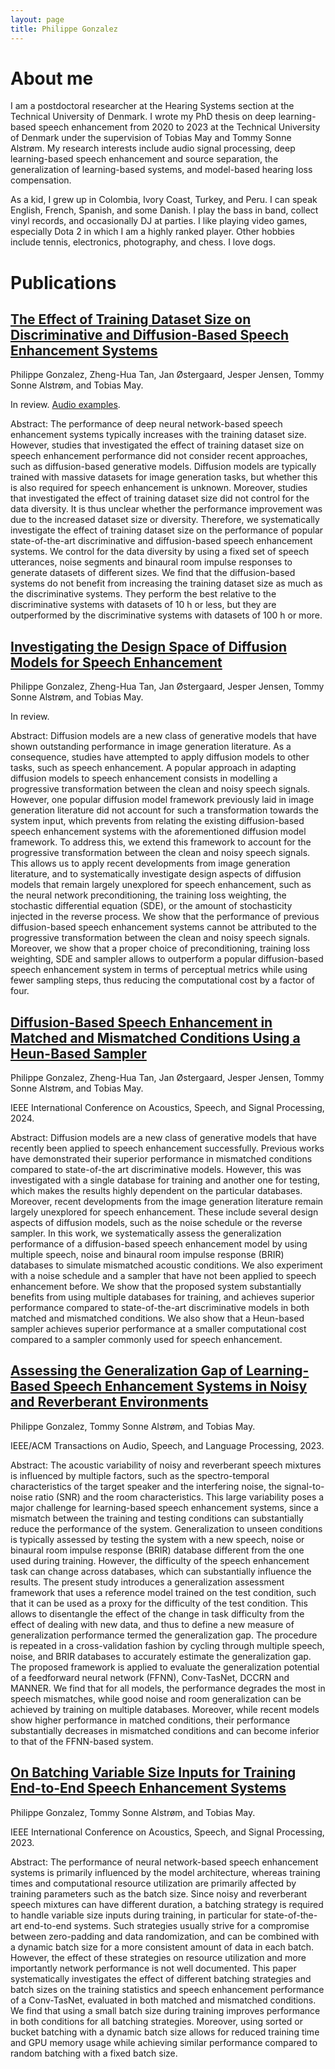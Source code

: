 ```yaml
---
layout: page
title: Philippe Gonzalez
---
```


# About me

I am a postdoctoral researcher at the Hearing Systems section at the Technical University of Denmark. I wrote my PhD thesis on deep learning-based speech enhancement from 2020 to 2023 at the Technical University of Denmark under the supervision of Tobias May and Tommy Sonne Alstrøm. My research interests include audio signal processing, deep learning-based speech enhancement and source separation, the generalization of learning-based systems, and model-based hearing loss compensation.

As a kid, I grew up in Colombia, Ivory Coast, Turkey, and Peru. I can speak English, French, Spanish, and some Danish. I play the bass in band, collect vinyl records, and occasionally DJ at parties. I like playing video games, especially Dota 2 in which I am a highly ranked player. Other hobbies include tennis, electronics, photography, and chess. I love dogs.

# Publications

## <a href="https://doi.org/10.48550/arXiv.2406.06160">The Effect of Training Dataset Size on Discriminative and Diffusion-Based Speech Enhancement Systems</a>

Philippe Gonzalez, Zheng-Hua Tan, Jan Østergaard, Jesper Jensen, Tommy Sonne Alstrøm, and Tobias May.

In review. <a href="/lst">Audio examples</a>.

<p class=abstract>Abstract: The performance of deep neural network-based speech enhancement systems typically increases with the training dataset size. However, studies that investigated the effect of training dataset size on speech enhancement performance did not consider recent approaches, such as diffusion-based generative models. Diffusion models are typically trained with massive datasets for image generation tasks, but whether this is also required for speech enhancement is unknown. Moreover, studies that investigated the effect of training dataset size did not control for the data diversity. It is thus unclear whether the performance improvement was due to the increased dataset size or diversity. Therefore, we systematically investigate the effect of training dataset size on the performance of popular state-of-the-art discriminative and diffusion-based speech enhancement systems. We control for the data diversity by using a fixed set of speech utterances, noise segments and binaural room impulse responses to generate datasets of different sizes. We find that the diffusion-based systems do not benefit from increasing the training dataset size as much as the discriminative systems. They perform the best relative to the discriminative systems with datasets of 10 h or less, but they are outperformed by the discriminative systems with datasets of 100 h or more.</p>

## <a href="https://doi.org/10.48550/arXiv.2312.04370">Investigating the Design Space of Diffusion Models for Speech Enhancement</a>

Philippe Gonzalez, Zheng-Hua Tan, Jan Østergaard, Jesper Jensen, Tommy Sonne Alstrøm, and Tobias May.

In review.

<p class=abstract>Abstract: Diffusion models are a new class of generative models that have shown outstanding performance in image generation literature. As a consequence, studies have attempted to apply diffusion models to other tasks, such as speech enhancement. A popular approach in adapting diffusion models to speech enhancement consists in modelling a progressive transformation between the clean and noisy speech signals. However, one popular diffusion model framework previously laid in image generation literature did not account for such a transformation towards the system input, which prevents from relating the existing diffusion-based speech enhancement systems with the aforementioned diffusion model framework. To address this, we extend this framework to account for the progressive transformation between the clean and noisy speech signals. This allows us to apply recent developments from image generation literature, and to systematically investigate design aspects of diffusion models that remain largely unexplored for speech enhancement, such as the neural network preconditioning, the training loss weighting, the stochastic differential equation (SDE), or the amount of stochasticity injected in the reverse process. We show that the performance of previous diffusion-based speech enhancement systems cannot be attributed to the progressive transformation between the clean and noisy speech signals. Moreover, we show that a proper choice of preconditioning, training loss weighting, SDE and sampler allows to outperform a popular diffusion-based speech enhancement system in terms of perceptual metrics while using fewer sampling steps, thus reducing the computational cost by a factor of four.</p>

## <a href="https://doi.org/10.48550/arXiv.2312.02683">Diffusion-Based Speech Enhancement in Matched and Mismatched Conditions Using a Heun-Based Sampler</a>

Philippe Gonzalez, Zheng-Hua Tan, Jan Østergaard, Jesper Jensen, Tommy Sonne Alstrøm, and Tobias May.

IEEE International Conference on Acoustics, Speech, and Signal Processing, 2024.

<p class=abstract>Abstract: Diffusion models are a new class of generative models that have recently been applied to speech enhancement successfully. Previous works have demonstrated their superior performance in mismatched conditions compared to state-of-the art discriminative models. However, this was investigated with a single database for training and another one for testing, which makes the results highly dependent on the particular databases. Moreover, recent developments from the image generation literature remain largely unexplored for speech enhancement. These include several design aspects of diffusion models, such as the noise schedule or the reverse sampler. In this work, we systematically assess the generalization performance of a diffusion-based speech enhancement model by using multiple speech, noise and binaural room impulse response (BRIR) databases to simulate mismatched acoustic conditions. We also experiment with a noise schedule and a sampler that have not been applied to speech enhancement before. We show that the proposed system substantially benefits from using multiple databases for training, and achieves superior performance compared to state-of-the-art discriminative models in both matched and mismatched conditions. We also show that a Heun-based sampler achieves superior performance at a smaller computational cost compared to a sampler commonly used for speech enhancement.</p>

## <a href="https://doi.org/10.1109/TASLP.2023.3318965">Assessing the Generalization Gap of Learning-Based Speech Enhancement Systems in Noisy and Reverberant Environments</a>

Philippe Gonzalez, Tommy Sonne Alstrøm, and Tobias May.

IEEE/ACM Transactions on Audio, Speech, and Language Processing, 2023.

<p class=abstract>Abstract: The acoustic variability of noisy and reverberant speech mixtures is influenced by multiple factors, such as the spectro-temporal characteristics of the target speaker and the interfering noise, the signal-to-noise ratio (SNR) and the room characteristics. This large variability poses a major challenge for learning-based speech enhancement systems, since a mismatch between the training and testing conditions can substantially reduce the performance of the system. Generalization to unseen conditions is typically assessed by testing the system with a new speech, noise or binaural room impulse response (BRIR) database different from the one used during training. However, the difficulty of the speech enhancement task can change across databases, which can substantially influence the results. The present study introduces a generalization assessment framework that uses a reference model trained on the test condition, such that it can be used as a proxy for the difficulty of the test condition. This allows to disentangle the effect of the change in task difficulty from the effect of dealing with new data, and thus to define a new measure of generalization performance termed the generalization gap. The procedure is repeated in a cross-validation fashion by cycling through multiple speech, noise, and BRIR databases to accurately estimate the generalization gap. The proposed framework is applied to evaluate the generalization potential of a feedforward neural network (FFNN), Conv-TasNet, DCCRN and MANNER. We find that for all models, the performance degrades the most in speech mismatches, while good noise and room generalization can be achieved by training on multiple databases. Moreover, while recent models show higher performance in matched conditions, their performance substantially decreases in mismatched conditions and can become inferior to that of the FFNN-based system.</p>

## <a href="https://doi.org/10.1109/ICASSP49357.2023.10097075">On Batching Variable Size Inputs for Training End-to-End Speech Enhancement Systems</a>

Philippe Gonzalez, Tommy Sonne Alstrøm, and Tobias May.

IEEE International Conference on Acoustics, Speech, and Signal Processing, 2023.

<p class=abstract>Abstract: The performance of neural network-based speech enhancement systems is primarily influenced by the model architecture, whereas training times and computational resource utilization are primarily affected by training parameters such as the batch size. Since noisy and reverberant speech mixtures can have different duration, a batching strategy is required to handle variable size inputs during training, in particular for state-of-the-art end-to-end systems. Such strategies usually strive for a compromise between zero-padding and data randomization, and can be combined with a dynamic batch size for a more consistent amount of data in each batch. However, the effect of these strategies on resource utilization and more importantly network performance is not well documented. This paper systematically investigates the effect of different batching strategies and batch sizes on the training statistics and speech enhancement performance of a Conv-TasNet, evaluated in both matched and mismatched conditions. We find that using a small batch size during training improves performance in both conditions for all batching strategies. Moreover, using sorted or bucket batching with a dynamic batch size allows for reduced training time and GPU memory usage while achieving similar performance compared to random batching with a fixed batch size.</p>
